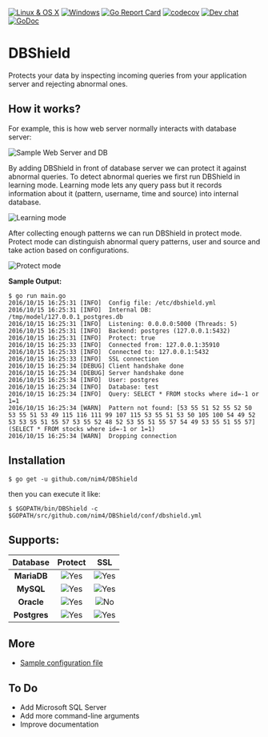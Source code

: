[![Linux & OS X](https://travis-ci.org/nim4/DBShield.svg?branch=master "Linux & OS X")](https://travis-ci.org/nim4/DBShield)
[![Windows](https://ci.appveyor.com/api/projects/status/github/nim4/DBShield?branch=master&svg=true "Windows")](https://ci.appveyor.com/project/nim4/DBShield/branch/master)
[![Go Report Card](https://goreportcard.com/badge/github.com/nim4/DBShield)](https://goreportcard.com/report/github.com/nim4/DBShield)
[![codecov](https://codecov.io/gh/nim4/DBShield/branch/master/graph/badge.svg)](https://codecov.io/gh/nim4/DBShield)
[![Dev chat](https://img.shields.io/badge/gitter-chat-20cc20.svg "Dev chat")](https://gitter.im/DBShield/Lobby)
[![GoDoc](https://godoc.org/github.com/nim4/DBShield?status.svg)](https://godoc.org/github.com/nim4/DBShield)

# DBShield

Protects your data by inspecting incoming queries from your application server and rejecting abnormal ones.



## How it works?

For example, this is how web server normally interacts with database server:

![Sample Web Server and DB](https://raw.githubusercontent.com/nim4/DBShield/master/misc/how_01.png)

By adding DBShield in front of database server we can protect it against abnormal queries. To detect abnormal queries we first run DBShield in learning mode. Learning mode lets any query pass but it records information about it (pattern, username, time and source) into internal database.

![Learning mode](https://raw.githubusercontent.com/nim4/DBShield/master/misc/how_02.png)


After collecting enough patterns we can run DBShield in protect mode. Protect mode can distinguish abnormal query patterns, user and source and take action based on configurations.

![Protect mode](https://raw.githubusercontent.com/nim4/DBShield/master/misc/how_03.png)

**Sample Output:**

```
$ go run main.go
2016/10/15 16:25:31 [INFO]  Config file: /etc/dbshield.yml
2016/10/15 16:25:31 [INFO]  Internal DB: /tmp/model/127.0.0.1_postgres.db
2016/10/15 16:25:31 [INFO]  Listening: 0.0.0.0:5000 (Threads: 5)
2016/10/15 16:25:31 [INFO]  Backend: postgres (127.0.0.1:5432)
2016/10/15 16:25:31 [INFO]  Protect: true
2016/10/15 16:25:33 [INFO]  Connected from: 127.0.0.1:35910
2016/10/15 16:25:33 [INFO]  Connected to: 127.0.0.1:5432
2016/10/15 16:25:33 [INFO]  SSL connection
2016/10/15 16:25:34 [DEBUG] Client handshake done
2016/10/15 16:25:34 [DEBUG] Server handshake done
2016/10/15 16:25:34 [INFO]  User: postgres
2016/10/15 16:25:34 [INFO]  Database: test
2016/10/15 16:25:34 [INFO]  Query: SELECT * FROM stocks where id=-1 or 1=1
2016/10/15 16:25:34 [WARN]  Pattern not found: [53 55 51 52 55 52 50 53 55 51 53 49 115 116 111 99 107 115 53 55 51 53 50 105 100 54 49 52 53 53 55 51 55 57 53 55 52 48 52 53 55 51 55 57 54 49 53 55 51 55 57] (SELECT * FROM stocks where id=-1 or 1=1)
2016/10/15 16:25:34 [WARN]  Dropping connection
```

## Installation

```
$ go get -u github.com/nim4/DBShield
```

then you can execute it like:
```
$ $GOPATH/bin/DBShield -c $GOPATH/src/github.com/nim4/DBShield/conf/dbshield.yml
```

## Supports:

| Database     | Protect | SSL |
|:------------:|:-------:|:---:|
| **MariaDB**  | ![Yes](https://raw.githubusercontent.com/nim4/DBShield/master/misc/yes.png) | ![Yes](https://raw.githubusercontent.com/nim4/DBShield/master/misc/yes.png) |
| **MySQL**    | ![Yes](https://raw.githubusercontent.com/nim4/DBShield/master/misc/yes.png) | ![Yes](https://raw.githubusercontent.com/nim4/DBShield/master/misc/yes.png) |
| **Oracle**   | ![Yes](https://raw.githubusercontent.com/nim4/DBShield/master/misc/yes.png) | ![No](https://raw.githubusercontent.com/nim4/DBShield/master/misc/no.png)  |
| **Postgres** | ![Yes](https://raw.githubusercontent.com/nim4/DBShield/master/misc/yes.png) | ![Yes](https://raw.githubusercontent.com/nim4/DBShield/master/misc/yes.png) |

## More
- [Sample configuration  file](https://github.com/nim4/DBShield/blob/master/conf/dbshield.yml)

## To Do

 - Add Microsoft SQL Server
 - Add more command-line arguments
 - Improve documentation
